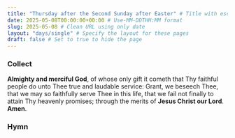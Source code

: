 ```yaml
---
title: "Thursday after the Second Sunday after Easter" # Title with escaped quotes
date: 2025-05-08T00:00:00+00:00 # Use-MM-DDTHH:MM format
slug: 2025-05-08 # Clean URL using only date
layout: "days/single" # Specify the layout for these pages
draft: false # Set to true to hide the page
---
```


### Collect

**Almighty and merciful God**, of whose only gift it cometh that Thy faithful people do unto Thee true and laudable service: Grant, we beseech Thee, that we may so faithfully serve Thee in this life, that we fail not finally to attain Thy heavenly promises; through the merits of **Jesus Christ our Lord**. **Amen**.


### Hymn